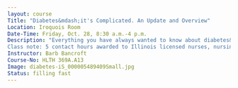 ```yaml
---
layout: course
Title: "Diabetes&mdash;it's Complicated. An Update and Overview"
Location: Iroquois Room
Date-Time: Friday, Oct. 28, 8:30 a.m.-4 p.m.
Description: "Everything you have always wanted to know about diabetes&mdash;and then some because there's LOTS of new information since the last time you heard a diabetes lecture!! Join Barb Bancroft for an entire day on Type 1 and Type 2 diabetes. Barb will give you the current thinking on the pathophysiology of both Type 1 and Type 2. Instead of the old &quot;triad&quot; of problems in type 2 diabetes, we now have the &quot;ominous eight&quot; underlying problems!  The clinical manifestations will be correlated with the pathophysiology, as will the various classes of drugs used to treat the underlying insulin deficiency and/or insulin resistance. Barb will also discuss the complications of this disease&mdash;including microvascular and macrovascular complications involving all body systems. Lab tests will also be described&mdash;when to do them and how to interpret the results. Therapeutic lifestyle changes will be emphasized for both the prevention and the treatment of the disease.
Class note: 5 contact hours awarded to Illinois licensed nurses, nursing home administrators, occupational therapists, and counselors."
Instructor: Barb Bancroft
Course-No: HLTH 369A.A13
Image: diabetes-iS_000005489409Small.jpg
Status: filling fast
---
```

